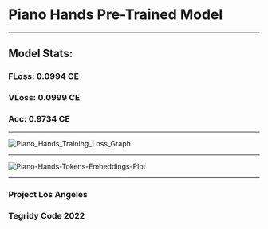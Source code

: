 # Piano Hands Pre-Trained Model

***

## Model Stats:

### FLoss: 0.0994 CE
### VLoss: 0.0999 CE
### Acc: 0.9734 CE

***

![Piano_Hands_Training_Loss_Graph](https://user-images.githubusercontent.com/56325539/194497895-a0e08d49-f7fa-4fa4-aea0-323c649d9adb.png)

***

![Piano-Hands-Tokens-Embeddings-Plot](https://user-images.githubusercontent.com/56325539/194497910-ab414861-6241-4da4-a6a9-9bdbc568233e.png)

***

### Project Los Angeles
### Tegridy Code 2022
